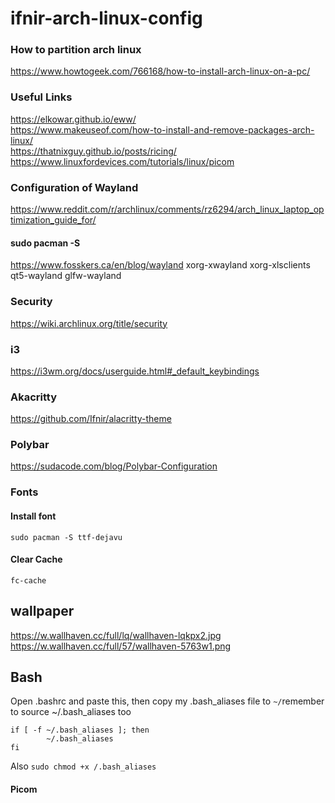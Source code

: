 # ifnir-arch-linux-config

### How to partition arch linux
https://www.howtogeek.com/766168/how-to-install-arch-linux-on-a-pc/

### Useful Links
https://elkowar.github.io/eww/  
https://www.makeuseof.com/how-to-install-and-remove-packages-arch-linux/  
https://thatnixguy.github.io/posts/ricing/
https://www.linuxfordevices.com/tutorials/linux/picom

### Configuration of Wayland
https://www.reddit.com/r/archlinux/comments/rz6294/arch_linux_laptop_optimization_guide_for/

#### sudo pacman -S
https://www.fosskers.ca/en/blog/wayland
xorg-xwayland xorg-xlsclients qt5-wayland glfw-wayland

### Security
https://wiki.archlinux.org/title/security

### i3

https://i3wm.org/docs/userguide.html#_default_keybindings  

### Akacritty
https://github.com/Ifnir/alacritty-theme 

### Polybar
https://sudacode.com/blog/Polybar-Configuration 

### Fonts
#### Install font
`sudo pacman -S ttf-dejavu`
#### Clear Cache
`fc-cache`

## wallpaper
https://w.wallhaven.cc/full/lq/wallhaven-lqkpx2.jpg
https://w.wallhaven.cc/full/57/wallhaven-5763w1.png

## Bash
Open .bashrc and paste this, then copy my .bash_aliases file to `~/`remember to source ~/.bash_aliases too 
```
if [ -f ~/.bash_aliases ]; then
        ~/.bash_aliases
fi
```

Also ```sudo chmod +x /.bash_aliases```
#### Picom
